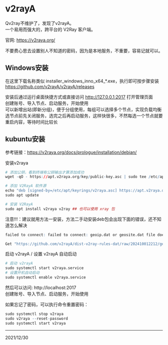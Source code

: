 # v2rayA

Qv2ray不维护了，发现了v2rayA。  
一个易用而强大的，跨平台的 V2Ray 客户端。  

官网: https://v2raya.org/  

不要费心思去设置别人不知道的密码，因为是本地服务，不重要，容易记就可以。


## Windows安装
在这里下载名称类似 installer_windows_inno_x64_*.exe，执行即可按步骤安装  
https://github.com/v2rayA/v2rayA/releases  

安装后通过运行桌面快捷方式或直接访问 http://127.0.0.1:2017 打开管理页面  
创建账号、导入节点、启动服务，开始使用  
可以新增出站(即新分组)，便于分组使用，每组可以选择多个节点，实现负载均衡  
选节点前先关闭服务，选完之后再启动服务，这样快很多，不然每选一个节点就要重启内容，等待时间比较长  


## kubuntu安装
参考链接：https://v2raya.org/docs/prologue/installation/debian/  

安装v2raya  
```r
# 添加公钥，看到终端有公钥输出才算添加成功
wget -qO - https://apt.v2raya.org/key/public-key.asc | sudo tee /etc/apt/keyrings/v2raya.asc

# 添加 V2RayA 软件源
echo "deb [signed-by=/etc/apt/keyrings/v2raya.asc] https://apt.v2raya.org/ v2raya main" | sudo tee /etc/apt/sources.list.d/v2raya.list
sudo apt update

# 安装 V2RayA
sudo apt install v2raya v2ray ## 也可以使用 xray 包
```

注意!!!：建议就用方法一安装，方法二手动安装deb包会出现下面的错误，还不知道怎么解决
```r
failed to connect: failed to connect: geoip.dat or geosite.dat file does not exists

Get "https://github.com/v2rayA/dist-v2ray-rules-dat/raw/202410012212/geosite.dat": dial tcp: lookup github.com on 127.0.0.53:53: server misbehaving
```

启动 v2rayA / 设置 v2rayA 自动启动  
```r
# 启动 v2rayA
sudo systemctl start v2raya.service
# 设置开机自动启动
sudo systemctl enable v2raya.service
```

然后可以访问: http://localhost:2017  
创建账号、导入节点、启动服务，开始使用  

如果忘记了密码，可以执行命令重置密码：  
```r
sudo systemctl stop v2raya
sudo v2raya --reset-password
sudo systemctl start v2raya
```


---
2021/12/30  
